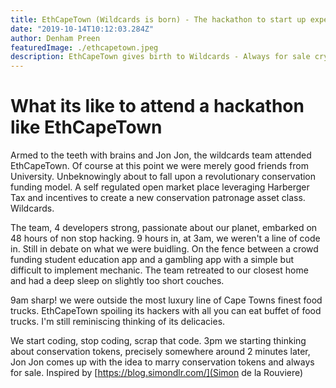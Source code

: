 ```yaml
---
title: EthCapeTown (Wildcards is born) - The hackathon to start up experience
date: "2019-10-14T10:12:03.284Z"
author: Denham Preen
featuredImage: ./ethcapetown.jpeg
description: EthCapeTown gives birth to Wildcards - Always for sale crypto conservation tokens
---
```


# What its like to attend a hackathon like EthCapeTown

Armed to the teeth with brains and Jon Jon, the wildcards team attended EthCapeTown. Of course at this point we were merely good friends from University. Unbeknowingly about to fall upon a revolutionary conservation funding model. A self regulated open market place leveraging Harberger Tax and incentives to create a new conservation patronage asset class. Wildcards. 

The team, 4 developers strong, passionate about our planet, embarked on 48 hours of non stop hacking. 9 hours in, at 3am, we weren't a line of code in. Still in debate on what we were buidling. On the fence between a crowd funding student education app and a gambling app with a simple but difficult to implement mechanic. The team retreated to our closest home and had a deep sleep on slightly too short couches. 

9am sharp! we were outside the most luxury line of Cape Towns finest food trucks. EthCapeTown spoiling its hackers with all you can eat buffet of food trucks. I'm still reminiscing thinking of its delicacies. 

We start coding, stop coding, scrap that code. 3pm we starting thinking about conservation tokens, precisely somewhere around 2 minutes later, Jon Jon comes up with the idea to marry conservation tokens and always for sale. Inspired by [https://blog.simondlr.com/](Simon de la Rouviere)
